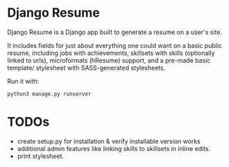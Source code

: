 
# Django Resume

Django Resume is a Django app built to generate a resume on a user's site. 

It includes fields for just about everything one could want on a basic public resume, including jobs with achievements, skillsets with skills (optionally linked to urls), microformats (hResume) support, and a pre-made basic template/ stylesheet with SASS-generated stylesheets.

Run it with:  

```bash
python3 manage.py runserver
```

# TODOs

* create setup.py for installation & verify installable version works
* additional admin features like linking skills to skillsets in inline edits.
* print stylesheet.

